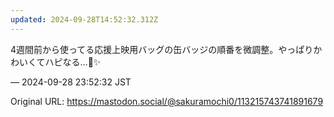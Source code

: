 ```yaml
---
updated: 2024-09-28T14:52:32.312Z
---
```


<p>4週間前から使ってる応援上映用バッグの缶バッジの順番を微調整。やっぱりかわいくてハピなる…🌈✨️</p>

&mdash; 2024-09-28 23:52:32 JST

Original URL: https://mastodon.social/@sakuramochi0/113215743741891679
